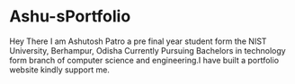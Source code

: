 # Ashu-sPortfolio
Hey There I am Ashutosh Patro a pre final year student form the NIST University, Berhampur, Odisha Currently Pursuing Bachelors in technology form branch of computer science and engineering.I have built a portfolio website kindly support me.
